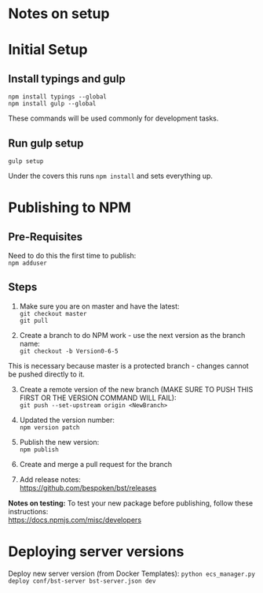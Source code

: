 # Notes on setup

# Initial Setup
## Install typings and gulp
`npm install typings --global`  
`npm install gulp --global`

These commands will be used commonly for development tasks.

## Run gulp setup
`gulp setup`  

Under the covers this runs `npm install` and sets everything up.

# Publishing to NPM
## Pre-Requisites
Need to do this the first time to publish:  
`npm adduser`

## Steps
1) Make sure you are on master and have the latest:  
`git checkout master`  
`git pull`  

2) Create a branch to do NPM work - use the next version as the branch name:  
`git checkout -b Version0-6-5`

This is necessary because master is a protected branch - changes cannot be pushed directly to it.

3) Create a remote version of the new branch (MAKE SURE TO PUSH THIS FIRST OR THE VERSION COMMAND WILL FAIL):  
`git push --set-upstream origin <NewBranch>`

4) Updated the version number:  
`npm version patch`

5) Publish the new version:  
`npm publish`

6) Create and merge a pull request for the branch

7) Add release notes:  
https://github.com/bespoken/bst/releases

**Notes on testing:**
To test your new package before publishing, follow these instructions:  
https://docs.npmjs.com/misc/developers

# Deploying server versions
Deploy new server version (from Docker Templates):
`python ecs_manager.py deploy conf/bst-server bst-server.json dev`
